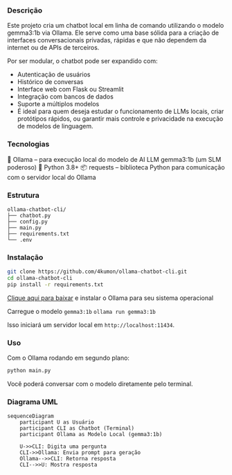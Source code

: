 ### Descrição
Este projeto cria um chatbot local em linha de comando utilizando o modelo gemma3:1b via Ollama. Ele serve como uma base sólida para a criação de interfaces conversacionais privadas, rápidas e que não dependem da internet ou de APIs de terceiros.

Por ser modular, o chatbot pode ser expandido com:
- Autenticação de usuários
- Histórico de conversas
- Interface web com Flask ou Streamlit
- Integração com bancos de dados
- Suporte a múltiplos modelos
- É ideal para quem deseja estudar o funcionamento de LLMs locais, criar protótipos rápidos, ou garantir mais controle e privacidade na execução de modelos de linguagem.

### Tecnologias
🧠 Ollama – para execução local do modelo de AI LLM gemma3:1b (um SLM poderoso)
🐍 Python 3.8+
📦 requests – biblioteca Python para comunicação com o servidor local do Ollama

### Estrutura
```
ollama-chatbot-cli/
├── chatbot.py
├── config.py
├── main.py
├── requirements.txt
└── .env
```

### Instalação
```bash
git clone https://github.com/4kumon/ollama-chatbot-cli.git
cd ollama-chatbot-cli
pip install -r requirements.txt
```

[Clique aqui para baixar](https://ollama.com/download) e instalar o Ollama para seu sistema operacional

Carregue o modelo ```gemma3:1b```
```ollama run gemma3:1b```

Isso iniciará um servidor local em ```http://localhost:11434```.

### Uso
Com o Ollama rodando em segundo plano:
```bash
python main.py
```
Você poderá conversar com o modelo diretamente pelo terminal.

### Diagrama UML
```mermaid
sequenceDiagram
    participant U as Usuário
    participant CLI as Chatbot (Terminal)
    participant Ollama as Modelo Local (gemma3:1b)

    U->>CLI: Digita uma pergunta
    CLI->>Ollama: Envia prompt para geração
    Ollama-->>CLI: Retorna resposta
    CLI-->>U: Mostra resposta

```
